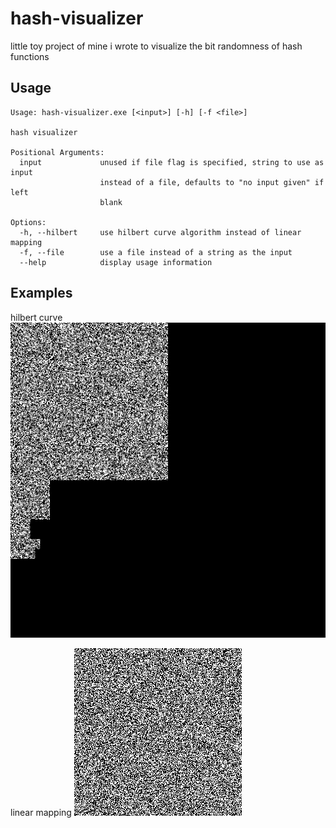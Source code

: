 # hash-visualizer

little toy project of mine i wrote to visualize the bit randomness of hash functions

## Usage

```
Usage: hash-visualizer.exe [<input>] [-h] [-f <file>]

hash visualizer

Positional Arguments:
  input             unused if file flag is specified, string to use as input
                    instead of a file, defaults to "no input given" if left
                    blank

Options:
  -h, --hilbert     use hilbert curve algorithm instead of linear mapping
  -f, --file        use a file instead of a string as the input
  --help            display usage information
```

## Examples 

hilbert curve
![](demos/hilbert0.png)

linear mapping
![](demos/linear0.png)

